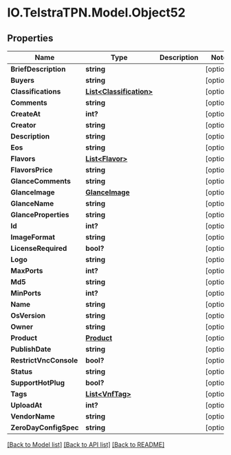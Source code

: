 # IO.TelstraTPN.Model.Object52
## Properties

Name | Type | Description | Notes
------------ | ------------- | ------------- | -------------
**BriefDescription** | **string** |  | [optional] 
**Buyers** | **string** |  | [optional] 
**Classifications** | [**List&lt;Classification&gt;**](Classification.md) |  | [optional] 
**Comments** | **string** |  | [optional] 
**CreateAt** | **int?** |  | [optional] 
**Creator** | **string** |  | [optional] 
**Description** | **string** |  | [optional] 
**Eos** | **string** |  | [optional] 
**Flavors** | [**List&lt;Flavor&gt;**](Flavor.md) |  | [optional] 
**FlavorsPrice** | **string** |  | [optional] 
**GlanceComments** | **string** |  | [optional] 
**GlanceImage** | [**GlanceImage**](GlanceImage.md) |  | [optional] 
**GlanceName** | **string** |  | [optional] 
**GlanceProperties** | **string** |  | [optional] 
**Id** | **int?** |  | [optional] 
**ImageFormat** | **string** |  | [optional] 
**LicenseRequired** | **bool?** |  | [optional] 
**Logo** | **string** |  | [optional] 
**MaxPorts** | **int?** |  | [optional] 
**Md5** | **string** |  | [optional] 
**MinPorts** | **int?** |  | [optional] 
**Name** | **string** |  | [optional] 
**OsVersion** | **string** |  | [optional] 
**Owner** | **string** |  | [optional] 
**Product** | [**Product**](Product.md) |  | [optional] 
**PublishDate** | **string** |  | [optional] 
**RestrictVncConsole** | **bool?** |  | [optional] 
**Status** | **string** |  | [optional] 
**SupportHotPlug** | **bool?** |  | [optional] 
**Tags** | [**List&lt;VnfTag&gt;**](VnfTag.md) |  | [optional] 
**UploadAt** | **int?** |  | [optional] 
**VendorName** | **string** |  | [optional] 
**ZeroDayConfigSpec** | **string** |  | [optional] 

[[Back to Model list]](../README.md#documentation-for-models) [[Back to API list]](../README.md#documentation-for-api-endpoints) [[Back to README]](../README.md)

